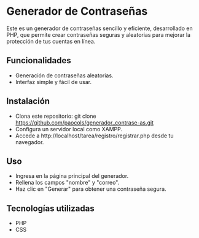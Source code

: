 # Generador de Contraseñas
Este es un generador de contraseñas sencillo y eficiente, desarrollado en PHP, que permite crear contraseñas seguras y aleatorias para mejorar la protección de tus cuentas en línea.

## Funcionalidades
- Generación de contraseñas aleatorias.
- Interfaz simple y fácil de usar.
  
## Instalación
- Clona este repositorio:
git clone https://github.com/paocols/generador_contrase-as.git
- Configura un servidor local como XAMPP.
- Accede a http://localhost/tarea/registro/registrar.php desde tu navegador.

## Uso
- Ingresa en la página principal del generador.
- Rellena los campos "nombre" y "correo". 
- Haz clic en "Generar" para obtener una contraseña segura.

## Tecnologías utilizadas
- PHP
- CSS
